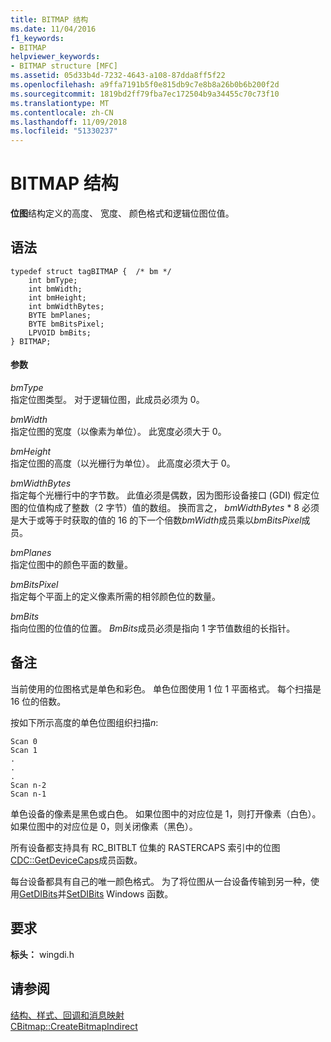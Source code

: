 ```yaml
---
title: BITMAP 结构
ms.date: 11/04/2016
f1_keywords:
- BITMAP
helpviewer_keywords:
- BITMAP structure [MFC]
ms.assetid: 05d33b4d-7232-4643-a108-87dda8ff5f22
ms.openlocfilehash: a9ffa7191b5f0e815db9c7e8b8a26b0b6b200f2d
ms.sourcegitcommit: 1819bd2ff79fba7ec172504b9a34455c70c73f10
ms.translationtype: MT
ms.contentlocale: zh-CN
ms.lasthandoff: 11/09/2018
ms.locfileid: "51330237"
---
```

# <a name="bitmap-structure"></a>BITMAP 结构

**位图**结构定义的高度、 宽度、 颜色格式和逻辑位图位值。

## <a name="syntax"></a>语法

```
typedef struct tagBITMAP {  /* bm */
    int bmType;
    int bmWidth;
    int bmHeight;
    int bmWidthBytes;
    BYTE bmPlanes;
    BYTE bmBitsPixel;
    LPVOID bmBits;
} BITMAP;
```

#### <a name="parameters"></a>参数

*bmType*<br/>
指定位图类型。 对于逻辑位图，此成员必须为 0。

*bmWidth*<br/>
指定位图的宽度（以像素为单位）。 此宽度必须大于 0。

*bmHeight*<br/>
指定位图的高度（以光栅行为单位）。 此高度必须大于 0。

*bmWidthBytes*<br/>
指定每个光栅行中的字节数。 此值必须是偶数，因为图形设备接口 (GDI) 假定位图的位值构成了整数（2 字节）值的数组。 换而言之， *bmWidthBytes* \* 8 必须是大于或等于时获取的值的 16 的下一个倍数*bmWidth*成员乘以*bmBitsPixel*成员。

*bmPlanes*<br/>
指定位图中的颜色平面的数量。

*bmBitsPixel*<br/>
指定每个平面上的定义像素所需的相邻颜色位的数量。

*bmBits*<br/>
指向位图的位值的位置。 *BmBits*成员必须是指向 1 字节值数组的长指针。

## <a name="remarks"></a>备注

当前使用的位图格式是单色和彩色。 单色位图使用 1 位 1 平面格式。 每个扫描是 16 位的倍数。

按如下所示高度的单色位图组织扫描*n*:

```
Scan 0
Scan 1
.
.
.
Scan n-2
Scan n-1
```

单色设备的像素是黑色或白色。 如果位图中的对应位是 1，则打开像素（白色）。 如果位图中的对应位是 0，则关闭像素（黑色）。

所有设备都支持具有 RC_BITBLT 位集的 RASTERCAPS 索引中的位图[CDC::GetDeviceCaps](../../mfc/reference/cdc-class.md#getdevicecaps)成员函数。

每台设备都具有自己的唯一颜色格式。 为了将位图从一台设备传输到另一种，使用[GetDIBits](/windows/desktop/api/wingdi/nf-wingdi-getdibits)并[SetDIBits](/windows/desktop/api/wingdi/nf-wingdi-setdibits) Windows 函数。

## <a name="requirements"></a>要求

**标头：** wingdi.h

## <a name="see-also"></a>请参阅

[结构、样式、回调和消息映射](../../mfc/reference/structures-styles-callbacks-and-message-maps.md)<br/>
[CBitmap::CreateBitmapIndirect](../../mfc/reference/cbitmap-class.md#createbitmapindirect)
